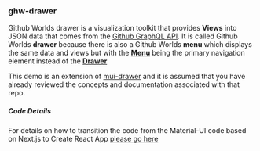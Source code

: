 
### ghw-drawer

Github Worlds drawer is a visualization toolkit that provides
**Views** into JSON data that comes from the
[Github GraphQL API](https://developer.github.com/v4/).
It is called Github Worlds **drawer** because there is also a
Github Worlds **menu** which displays the same data and views
but with the
**[Menu](https://material-ui.com/demos/menus/)**
being the primary navigation element instead of the
**[Drawer](https://material-ui.com/demos/drawers/)**

This demo is an extension of
[mui-drawer](https://github.com/stormasm/mui-tutorial-demo/tree/master/mui-drawer) and it is assumed that you have already reviewed the concepts and
documentation associated with that repo.

##### Code Details

For details on how to transition the code from the Material-UI
code based on Next.js to Create React App
[please go here](https://github.com/stormasm/mui-tutorial-demo/blob/master/ghw-drawer/code.md)

